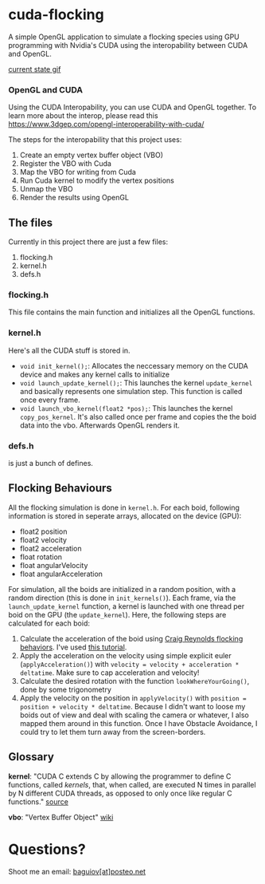# cuda-flocking
A simple OpenGL application to simulate a flocking species using GPU programming with Nvidia's CUDA using the interopability between CUDA and OpenGL.

[current state gif](https://twitter.com/HollowSpecter/status/989494293009231872)

### OpenGL and CUDA
Using the CUDA Interopability, you can use CUDA and OpenGL together. To learn more about the interop, please read this
https://www.3dgep.com/opengl-interoperability-with-cuda/

The steps for the interopability that this project uses:
1. Create an empty vertex buffer object (VBO)
2. Register the VBO with Cuda
3. Map the VBO for writing from Cuda
4. Run Cuda kernel to modify the vertex positions
5. Unmap the VBO
6. Render the results using OpenGL
    

## The files
Currently in this project there are just a few files:
1. flocking.h
2. kernel.h
3. defs.h

### flocking.h
This file contains the main function and initializes all the OpenGL functions.

### kernel.h
Here's all the CUDA stuff is stored in.

* ``void init_kernel();``: Allocates the neccessary memory on the CUDA device and makes any kernel calls to initialize
* ``void launch_update_kernel();``: This launches the kernel ``update_kernel`` and basically represents one simulation step. This function is called once every frame.
* ``void launch_vbo_kernel(float2 *pos);``: This launches the kernel ``copy_pos_kernel``. It's also called once per frame and copies the the boid data into the vbo. Afterwards OpenGL renders it.

### defs.h
is just a bunch of defines.

## Flocking Behaviours
All the flocking simulation is done in ``kernel.h``. For each boid, following information is stored in seperate arrays, allocated on the device (GPU):
* float2 position
* float2 velocity
* float2 acceleration
* float rotation
* float angularVelocity
* float angularAcceleration

For simulation, all the boids are initialized in a random position, with a random direction (this is done in ``init_kernels()``). Each frame, via the ``launch_update_kernel`` function, a kernel is launched with one thread per boid on the GPU (the ``update_kernel``).
Here, the following steps are calculated for each boid:

1. Calculate the acceleration of the boid using [Craig Reynolds flocking behaviors](https://www.red3d.com/cwr/boids/). I've used [this tutorial](https://gamedevelopment.tutsplus.com/tutorials/3-simple-rules-of-flocking-behaviors-alignment-cohesion-and-separation--gamedev-3444).
2. Apply the acceleration on the velocity using simple explicit euler (``applyAcceleration()``) with ``velocity = velocity + acceleration * deltatime``. Make sure to cap acceleration and velocity!
3. Calculate the desired rotation with the function ``lookWhereYourGoing()``, done by some trigonometry
4. Apply the velocity on the position in ``applyVelocity()`` with ``position = position + velocity * deltatime``. Because I didn't want to loose my boids out of view and deal with scaling the camera or whatever, I also mapped them around in this function. Once I have Obstacle Avoidance, I could try to let them turn away from the screen-borders.

## Glossary
**kernel**: "CUDA C extends C by allowing the programmer to define C functions, called *kernels*, that, when called, are executed N times in parallel by N different CUDA threads, as opposed to only once like regular C functions." [source](https://docs.nvidia.com/cuda/cuda-c-programming-guide/index.html)

**vbo**: "Vertex Buffer Object" [wiki](https://en.wikipedia.org/wiki/Vertex_buffer_object)

# Questions?
Shoot me an email: [baguiov[at]posteo.net](mailto:baguiov@posteo.net)
